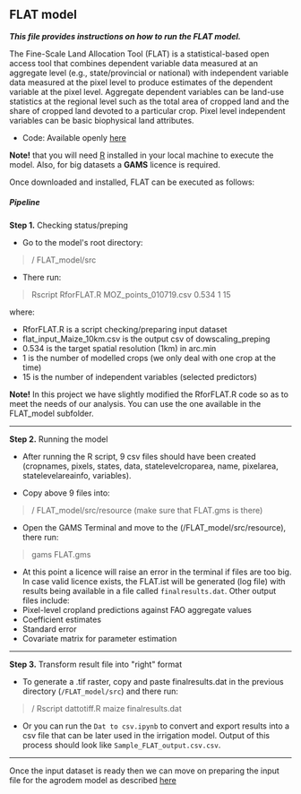 ﻿## FLAT model

***This file provides instructions on how to run the FLAT model.***

The Fine-Scale Land Allocation Tool (FLAT) is a statistical-based open access tool that combines dependent variable data measured at an aggregate level (e.g., state/provincial or national) with independent variable data measured at the pixel level to produce estimates of the dependent variable at the pixel level. Aggregate dependent variables can be land-use statistics at the regional level such as the total area of cropped land and the share of cropped land devoted to a particular crop. Pixel level independent variables can be basic biophysical land attributes. 

* Code: Available openly [here](https://mygeohub.org/resources/flat)

**Note!** that you will need [R](https://www.r-project.org/) installed in your local machine to execute the model. Also, for big datasets a **GAMS** licence is required. 

Once downloaded and installed, FLAT can be executed as follows:


##### Pipeline

**Step 1.** Checking status/preping

- Go to the model's root directory:

>/ FLAT_model/src

- There run:
>Rscript RforFLAT.R MOZ_points_010719.csv 0.534 1 15

where:
- RforFLAT.R is a script checking/preparing input dataset
- flat_input_Maize_10km.csv is the output csv of dowscaling_preping
- 0.534 is the target spatial resolution (1km) in arc.min
- 1 is the number of modelled crops (we only deal with one crop at the time)
- 15 is the number of independent variables (selected predictors)

**Note!** In this project we have slightly modified the RforFLAT.R code so as to meet the needs of our analysis. You can use the one available in the FLAT_model subfolder.

--------------------------------------------------------------------------------
**Step 2.** Running the model

- After running the R script, 9 csv files should have been created (cropnames, pixels, states, data, statelevelcroparea, name, 
pixelarea, statelevelareainfo, variables). 

- Copy above 9 files into:
>/ FLAT_model/src/resource (make sure that FLAT.gms is there)

- Open the GAMS Terminal and move to the (/FLAT_model/src/resource), there run:
>gams FLAT.gms

- At this point a licence will raise an error in the terminal if files are too big. In case valid licence exists, the FLAT.ist will be generated (log file) with results being available in a file called ```finalresults.dat```. Other output files include: 
- Pixel-level cropland predictions against FAO aggregate values
- Coefficient estimates
- Standard error
- Covariate matrix for parameter estimation

--------------------------------------------------------------------------------
**Step 3.** Transform result file into "right" format

- To generate a .tif raster, copy and paste finalresults.dat in the previous directory (```/FLAT_model/src```) and there run:
>/ Rscript dattotiff.R maize finalresults.dat

- Or you can run the ```Dat to csv.ipynb``` to convert and export results into a csv file that can be later used in the irrigation model. Output of this process should look like ```Sample_FLAT_output.csv.csv```.

--------------------------------------------------------------------------------

Once the input dataset is ready then we can move on preparing the input file for the agrodem model as described [here](https://github.com/akorkovelos/agrodem/blob/master/agrodem_preprocessing/Agrodem_Prepping.md)